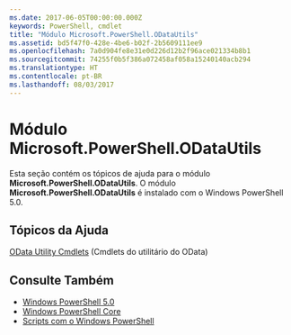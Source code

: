 ```yaml
---
ms.date: 2017-06-05T00:00:00.000Z
keywords: PowerShell, cmdlet
title: "Módulo Microsoft.PowerShell.ODataUtils"
ms.assetid: bd5f47f0-428e-4be6-b02f-2b5609111ee9
ms.openlocfilehash: 7a0d904fe8e31e0d226d12b2f96ace021334b8b1
ms.sourcegitcommit: 74255f0b5f386a072458af058a15240140acb294
ms.translationtype: HT
ms.contentlocale: pt-BR
ms.lasthandoff: 08/03/2017
---
```

# <a name="microsoftpowershellodatautils-module"></a>Módulo Microsoft.PowerShell.ODataUtils
Esta seção contém os tópicos de ajuda para o módulo **Microsoft.PowerShell.ODataUtils**. O módulo **Microsoft.PowerShell.ODataUtils** é instalado com o Windows PowerShell 5.0.

## <a name="help-topics"></a>Tópicos da Ajuda
[OData Utility Cmdlets](http://technet.microsoft.com/library/dn818506(v=wps.640).aspx) (Cmdlets do utilitário do OData)

## <a name="see-also"></a>Consulte Também
- [Windows PowerShell 5.0](Windows-PowerShell-5.0.md)
- [Windows PowerShell Core](https://technet.microsoft.com/en-us/library/4b75f1e4-f327-48f3-92ab-bf5435094d41)
- [Scripts com o Windows PowerShell](../../getting-started/fundamental/Scripting-with-Windows-PowerShell.md)

